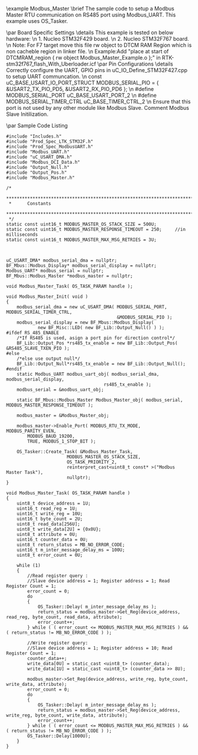 \example  Modbus_Master
\brief    The sample code to setup a Modbus Master RTU communication on RS485 port using Modbus_UART. This example uses OS_Tasker.

\par Board Specific Settings
 \details  This example is tested on below hardware:
 \n        1. Nucleo STM32F429 board.
 \n		   2. Nucleo STM32F767 board.
 \n		Note: For F7 target move this file rw object to DTCM RAM Region which is non cacheble region in linker file.
 \n		Example:Add "place at start of DTCMRAM_region	{ rw object Modbus_Master_Example.o };" in RTK-stm32f767_flash_With_Uberloader.icf
\par Pin Configurations
 \details   Correctly configure the UART, GPIO pins in uC_IO_Define_STM32F427.cpp to setup UART communcation.
 \n         const uC_BASE_USART_IO_PORT_STRUCT MODBUS_SERIAL_PIO = { &USART2_TX_PIO_PD5, &USART2_RX_PIO_PD6 };
 \n         #define MODBUS_SERIAL_PORT          uC_BASE_USART_PORT_2
 \n         #define MODBUS_SERIAL_TIMER_CTRL    uC_BASE_TIMER_CTRL_2
 \n			Ensure that this port is not used by any other module like Modbus Slave. Comment Modbus Slave Initilization.
 

 \par Sample Code Listing
~~~~{.cpp}
#include "Includes.h"
#include "Prod_Spec_LTK_STM32F.h"
#include "Prod_Spec_ModbusUART.h"
#include "Modbus_UART.h"
#include "uC_USART_DMA.h"
#include "Modbus_DCI_Data.h"
#include "Output_Null.h"
#include "Output_Pos.h"
#include "Modbus_Master.h"

/*
 *****************************************************************************************
 *		Constants
 *****************************************************************************************
 */
static const uint16_t MODBUS_MASTER_OS_STACK_SIZE = 500U;
static const uint16_t MODBUS_MASTER_RESPONSE_TIMEOUT = 250;		//in milliseconds
static const uint16_t MODBUS_MASTER_MAX_MSG_RETRIES = 3U;



uC_USART_DMA* modbus_serial_dma = nullptr;
BF_Mbus::Modbus_Display* modbus_serial_display = nullptr;
Modbus_UART* modbus_serial = nullptr;
BF_Mbus::Modbus_Master *modbus_master = nullptr;

void Modbus_Master_Task( OS_TASK_PARAM handle );

void Modbus_Master_Init( void )
{
	modbus_serial_dma = new uC_USART_DMA( MODBUS_SERIAL_PORT, MODBUS_SERIAL_TIMER_CTRL,
										  &MODBUS_SERIAL_PIO );
	modbus_serial_display = new BF_Mbus::Modbus_Display(
			new BF_Misc::LED( new BF_Lib::Output_Null() ) );
#ifdef RS_485_ENABLE
	/*If RS485 is used, asign a port pin for direction control*/
	BF_Lib::Output_Pos *rs485_tx_enable = new BF_Lib::Output_Pos( &RS485_SLAVE_TXEN_PIO );
#else
	/*else use output null*/
	BF_Lib::Output_Null*rs485_tx_enable = new BF_Lib::Output_Null();
#endif
	static Modbus_UART modbus_uart_obj( modbus_serial_dma, modbus_serial_display,
									 rs485_tx_enable );
	modbus_serial = &modbus_uart_obj;

	static BF_Mbus::Modbus_Master Modbus_Master_obj( modbus_serial, MODBUS_MASTER_RESPONSE_TIMEOUT );

	modbus_master = &Modbus_Master_obj;

	modbus_master->Enable_Port( MODBUS_RTU_TX_MODE, MODBUS_PARITY_EVEN,
		MODBUS_BAUD_19200,
		TRUE, MODBUS_1_STOP_BIT );
						
	OS_Tasker::Create_Task( &Modbus_Master_Task,
					   MODBUS_MASTER_OS_STACK_SIZE,
					   OS_TASK_PRIORITY_2,
					   reinterpret_cast<uint8_t const* >("Modbus Master Task"),
					   nullptr);
}

void Modbus_Master_Task( OS_TASK_PARAM handle )
{
	uint8_t device_address = 1U;
	uint16_t read_reg = 1U;
	uint16_t write_reg = 10U;
	uint16_t byte_count = 2U;
	uint8_t read_data[256U];
	uint8_t write_data[2U] = {0x0U};
	uint8_t attribute = 0U;
	uint16_t counter_data = 0U;
	uint8_t return_status = MB_NO_ERROR_CODE;
	uint16_t m_inter_message_delay_ms = 100U;
	uint8_t error_count = 0U;
	
	while (1)
	{
		//Read register query :
		//Slave device address = 1; Register address = 1; Read Register Count = 1;
		error_count = 0;
		do
		{
			OS_Tasker::Delay( m_inter_message_delay_ms );
			return_status = modbus_master->Get_Reg(device_address, read_reg, byte_count, read_data, attribute);
			error_count++;
		} while ( ( error_count <= MODBUS_MASTER_MAX_MSG_RETRIES ) && ( return_status != MB_NO_ERROR_CODE ) );

		//Write register query:
		//Slave device address = 1; Register address = 10; Read Register Count = 1;
		counter_data++;
		write_data[0U] = static_cast <uint8_t> (counter_data);
		write_data[1U] = static_cast <uint8_t> (counter_data >> 8U);
				
		modbus_master->Set_Reg(device_address, write_reg, byte_count, write_data, attribute);
		error_count = 0;
		do
		{
			OS_Tasker::Delay( m_inter_message_delay_ms );
			return_status = modbus_master->Set_Reg(device_address, write_reg, byte_count, write_data, attribute);
			error_count++;
		} while ( ( error_count <= MODBUS_MASTER_MAX_MSG_RETRIES ) && ( return_status != MB_NO_ERROR_CODE ) );
		OS_Tasker::Delay(1000U);
	}
}
~~~~
